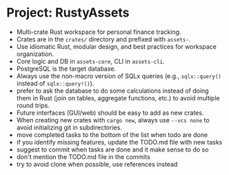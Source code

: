 <!-- Use this file to provide workspace-specific custom instructions to Copilot. For more details, visit https://code.visualstudio.com/docs/copilot/copilot-customization#_use-a-githubcopilotinstructionsmd-file -->

# Project: RustyAssets

- Multi-crate Rust workspace for personal finance tracking.
- Crates are in the `crates/` directory and prefixed with `assets-`.
- Use idiomatic Rust, modular design, and best practices for workspace organization.
- Core logic and DB in `assets-core`, CLI in `assets-cli`.
- PostgreSQL is the target database.
- Always use the non-macro version of SQLx queries (e.g., `sqlx::query()` instead of `sqlx::query!()`).
- prefer to ask the database to do some calculations instead of doing them in Rust (join on tables, aggregate functions, etc.) to avoid multiple round trips.
- Future interfaces (GUI/web) should be easy to add as new crates.
- When creating new crates with `cargo new`, always use `--vcs none` to avoid initializing git in subdirectories.
- move completed tasks to the bottom of the list when todo are done
- if you identify missing features, update the TODO.md file with new tasks
- suggest to commit when tasks are done and it make sense to do so
- don't mention the TODO.md file in the commits
- try to avoid clone when possible, use references instead
